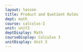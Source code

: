 ```yaml
---
layout: lesson
title: Product and Quotient Rules 
dept: math
course: calculus-I
unit: unit3
deptDisplay: Math
courseDisplay: Calculus I
unitDisplay: Unit 3
---
```


